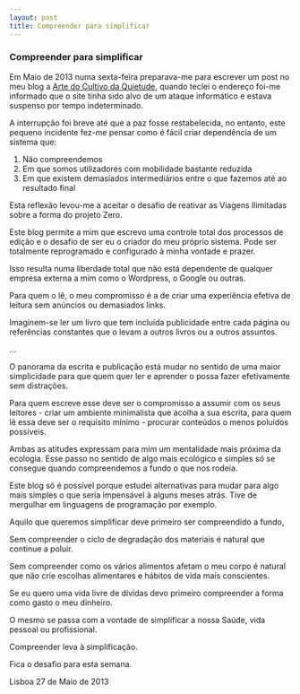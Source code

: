 ```yaml
---
layout: post
title: Compreender para simplificar
---
```


### Compreender para simplificar 

Em Maio de 2013 numa sexta-feira preparava-me para escrever um post no meu blog a [Arte do Cultivo da Quietude](http://devagar.org/chikung), quando teclei o endereço foi-me informado que o site tinha sido alvo de um ataque informático e estava suspenso por tempo indeterminado.

A interrupção foi breve até que a paz fosse restabelecida, no entanto, este pequeno incidente fez-me pensar como é fácil criar dependência de um sistema que:

1. Não compreendemos 
2. Em que somos utilizadores com mobilidade bastante reduzida
3. Em que existem demasiados intermediários entre o que fazemos até ao resultado final

Esta reflexão levou-me a aceitar o desafio de reativar as Viagens Ilimitadas sobre a forma do projeto Zero.

Este blog permite a mim que escrevo uma controle total dos processos de edição e o desafio de ser eu o criador do meu próprio sistema. Pode ser totalmente reprogramado e configurado à minha vontade e prazer. 

Isso resulta numa liberdade total que não está dependente de qualquer empresa externa a mim como o Wordpress, o Google ou outras.

Para quem o lê, o meu compromisso é a de criar uma experiência efetiva de leitura sem anúncios ou demasiados links. 

Imaginem-se ler um livro que tem incluída publicidade entre cada página ou referências constantes que o levam a outros livros ou a outros assuntos. 

...

O panorama da escrita e publicação está mudar no sentido de uma maior simplicidade para que quem quer ler e aprender o possa fazer efetivamente sem distrações. 

Para quem escreve esse deve ser o compromisso a assumir com os seus leitores - criar um ambiente minimalista que acolha a sua escrita, para quem lê essa deve ser o requisito mínimo - procurar conteúdos o menos poluídos possíveis. 

Ambas as atitudes expressam para mim um mentalidade mais próxima da ecologia. Esse passo no sentido de algo mais ecológico e simples só se consegue quando compreendemos a fundo o que nos rodeia.

Este blog só é possível porque estudei alternativas para mudar para algo mais simples o que seria impensável à alguns meses atrás. Tive de mergulhar em linguagens de programação por exemplo.

Aquilo que queremos simplificar deve primeiro ser compreendido a fundo, 

Sem compreender o ciclo de degradação dos materiais é natural que continue a poluir.

Sem compreender como os vários alimentos afetam o meu corpo é natural que não crie escolhas alimentares e hábitos de vida mais conscientes.

Se eu quero uma vida livre de dividas devo primeiro compreender a forma como gasto o meu dinheiro.

O mesmo se passa com a vontade de simplificar a nossa Saúde, vida pessoal ou profissional.

Compreender leva à simplificação. 

Fica o desafio para esta semana.

Lisboa 27 de Maio de 2013

